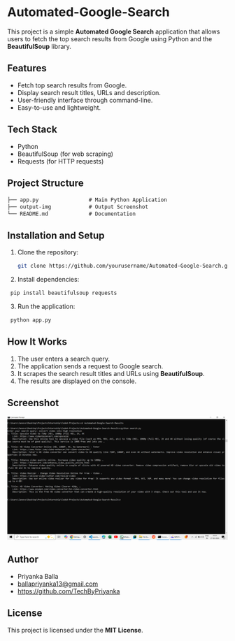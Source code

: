 # Automated-Google-Search

This project is a simple **Automated Google Search** application that allows users to fetch the top search results from Google using Python and the **BeautifulSoup** library.

## Features
- Fetch top search results from Google.
- Display search result titles, URLs and description.
- User-friendly interface through command-line.
- Easy-to-use and lightweight.

## Tech Stack
- Python
- BeautifulSoup (for web scraping)
- Requests (for HTTP requests)

## Project Structure
```
├── app.py                # Main Python Application
├── output-img            # Output Screenshot
└── README.md             # Documentation
```

## Installation and Setup
1. Clone the repository:
   ``` bash
   git clone https://github.com/yourusername/Automated-Google-Search.git
   ```

2. Install dependencies:
  ``` bash
   pip install beautifulsoup requests
  ```

3. Run the application:
  ``` bash
   python app.py
  ```

## How It Works
1. The user enters a search query.
2. The application sends a request to Google search.
3. It scrapes the search result titles and URLs using **BeautifulSoup**.
4. The results are displayed on the console.

## Screenshot
![Automated Search](output-img.png)

## Author
- Priyanka Balla
- ballapriyanka13@gmail.com
- https://github.com/TechByPriyanka

## License
This project is licensed under the **MIT License**.
